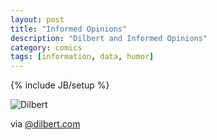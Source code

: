 ```yaml
---
layout: post
title: "Informed Opinions"
description: "Dilbert and Informed Opinions"
category: comics
tags: [information, data, humor]
---
```

{% include JB/setup %}


![Dilbert](http://f.cl.ly/items/2i2u1d0H2e1N3B3e233P/info_op.gif)

via [@dilbert.com](http://dilbert.com)